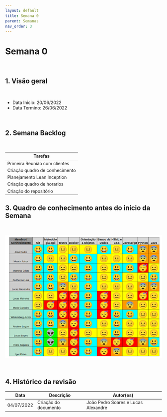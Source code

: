 ```yaml
---
layout: default
title: Semana 0
parent: Semanas
nav_order: 3
---
```


# Semana 0

<br>

## 1. Visão geral

<br>

- Data Inicio: 20/06/2022
- Data Termino: 26/06/2022

<br>

## 2. Semana Backlog

<br>

|Tarefas|
|-----------|
|Primeira Reunião com clientes|
|Criação quadro de conhecimento|
|Planejamento Lean Inception |
|Criação quadro de horarios |
|Criação do repositório|

## 3. Quadro de conhecimento antes do início da Semana

<br>

![Quadro de conhecimento Semana 0](../../assets/images/quadro_conhecimento-0.png)

<br>

## 4. Histórico da revisão

|**Data**|**Descrição**|**Autor(es)**|
|--------|-------------|-------------|
|04/07/2022|Criação do documento| João Pedro Soares e Lucas Alexandre |
